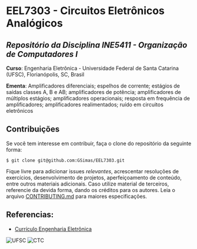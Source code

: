 # EEL7303 - Circuitos Eletrônicos Analógicos

## ***Repositório da Disciplina INE5411 - Organização de Computadores I***

**Curso**: Engenharia Eletrônica - Universidade Federal de Santa Catarina (UFSC), Florianópolis, SC, Brasil

**Ementa**: Amplificadores diferenciais; espelhos de corrente; estágios de saídas classes A, B e AB; amplificadores de potência; amplificadores de múltiplos estágios;
amplificadores operacionais; resposta em frequência de amplificadores; amplificadores realimentados; ruído em circuitos eletrônicos

## **Contribuições**

Se você tem interesse em contribuir, faça o clone do repositório da seguinte forma:

```
$ git clone git@github.com:GSimas/EEL7303.git
```

Fique livre para adicionar issues *relevantes*, acrescentar resoluções de exercícios, desenvolvimento de projetos, aperfeiçoamento de conteúdo, entre outros materiais adicionais. Caso utilize material de terceiros, referencie da devida forma, dando os créditos para os autores.
Leia o arquivo [CONTRIBUTING.md](https://github.com/GSimas/EEL5105/blob/master/CONTRIBUTING.md) para maiores especificações.

## Referencias:

- [Currículo Engenharia Eletrônica](http://cagr.sistemas.ufsc.br/relatorios/curriculoCurso?curso=235)

![UFSC](http://laship.ufsc.br/site/wp-content/themes/emc_completo/resource/img/filiacoes/brasao_UFSC_vertical_sigla.png) ![CTC](http://tisc.com.br/wp-content/uploads/ctcufsc.gif)



